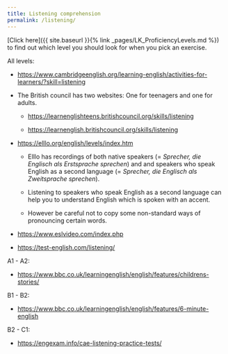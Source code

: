 ```yaml
---
title: Listening comprehension
permalink: /listening/
---
```


[Click here]({{ site.baseurl }}{% link _pages/LK_ProficiencyLevels.md %}) to
find out which level you should look for when you pick an exercise.

All levels:

- <https://www.cambridgeenglish.org/learning-english/activities-for-learners/?skill=listening>

- The British council has two websites: One for teenagers and one for adults.

  - <https://learnenglishteens.britishcouncil.org/skills/listening>

  - <https://learnenglish.britishcouncil.org/skills/listening>

- <https://elllo.org/english/levels/index.htm>

  - Elllo has recordings of both native speakers (= _Sprecher, die Englisch
  als Erstsprache sprechen_) and and speakers who speak English as a second
  language (= _Sprecher, die Englisch als Zweitsprache sprechen_).

  - Listening to speakers who speak English as a second language can help you
  to understand English which is spoken with an accent.

  - However be careful not to copy some non-standard ways of pronouncing
  certain words.

- <https://www.eslvideo.com/index.php>

- <https://test-english.com/listening/>

A1 - A2:

- <https://www.bbc.co.uk/learningenglish/english/features/childrens-stories/>

B1 - B2:

- <https://www.bbc.co.uk/learningenglish/english/features/6-minute-english>

B2 - C1:

- <https://engexam.info/cae-listening-practice-tests/>
